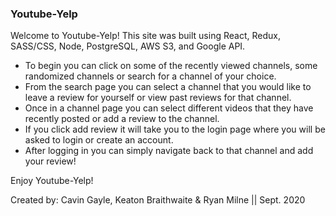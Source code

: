 ### Youtube-Yelp

Welcome to Youtube-Yelp! This site was built using React, Redux, SASS/CSS, Node, PostgreSQL, AWS S3, and Google API.

- To begin you can click on some of the recently viewed channels, some randomized channels or search for a channel of your choice.
- From the search page you can select a channel that you would like to leave a review for yourself or view past reviews for that channel.
- Once in a channel page you can select different videos that they have recently posted or add a review to the channel. 
- If you click add review it will take you to the login page where you will be asked to login or create an account.
- After logging in you can simply navigate back to that channel and add your review!

Enjoy Youtube-Yelp!

Created by: Cavin Gayle, Keaton Braithwaite & Ryan Milne || Sept. 2020
